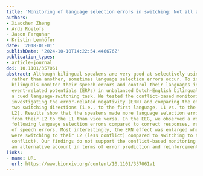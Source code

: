 ```yaml
---
title: 'Monitoring of language selection errors in switching: Not all about conflict'
authors:
- Xiaochen Zheng
- Ardi Roelofs
- Jason Farquhar
- Kristin Lemhöfer
date: '2018-01-01'
publishDate: '2024-10-10T14:22:54.446676Z'
publication_types:
- article-journal
doi: 10.1101/357061
abstract: Although bilingual speakers are very good at selectively using one language
  rather than another, sometimes language selection errors occur. To investigate how
  bilinguals monitor their speech errors and control their languages in use, we recorded
  event-related potentials (ERPs) in unbalanced Dutch-English bilingual speakers in
  a cued language-switching task. We tested the conflict-based monitoring model by
  investigating the error-related negativity (ERN) and comparing the effects of the
  two switching directions (i.e., to the first language, L1 vs. to the second language,
  L2). Results show that the speakers made more language selection errors when switching
  from their L2 to the L1 than vice versa. In the EEG, we observed a robust ERN effect
  following language selection errors compared to correct responses, reflecting monitoring
  of speech errors. Most interestingly, the ERN effect was enlarged when the speakers
  were switching to their L2 (less conflict) compared to switching to the L1 (more
  conflict). Our findings do not support the conflict-based monitoring model. We discuss
  an alternative account in terms of error prediction and reinforcement learning.
links:
- name: URL
  url: https://www.biorxiv.org/content/10.1101/357061v1
---
```

